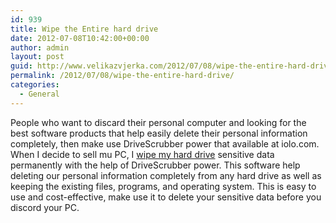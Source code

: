 ```yaml
---
id: 939
title: Wipe the Entire hard drive
date: 2012-07-08T10:42:00+00:00
author: admin
layout: post
guid: http://www.velikazvjerka.com/2012/07/08/wipe-the-entire-hard-drive/
permalink: /2012/07/08/wipe-the-entire-hard-drive/
categories:
  - General
---
```

People who want to discard their personal computer and looking for the best software products that help easily delete their personal information completely, then make use DriveScrubber power that available at iolo.com. When I decide to sell mu PC, I [wipe my hard drive](http://www.iolo.com/ds/) sensitive data permanently with the help of DriveScrubber power. This software help deleting our personal information completely from any hard drive as well as keeping the existing files, programs, and operating system. This is easy to use and cost-effective, make use it to delete your sensitive data before you discord your PC.